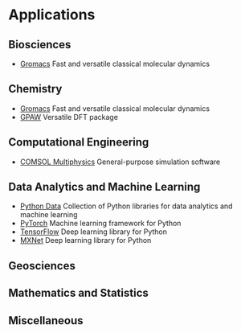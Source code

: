 <h1> Applications</h1>

## Biosciences

* [Gromacs](gromacs.md) Fast and versatile classical molecular dynamics

## Chemistry

* [Gromacs](gromacs.md) Fast and versatile classical molecular dynamics
* [GPAW](gpaw.md) Versatile DFT package

## Computational Engineering

* [COMSOL Multiphysics](comsol.md) General-purpose simulation software

## Data Analytics and Machine Learning

* [Python Data](python-data.md) Collection of Python libraries for data analytics and machine learning
* [PyTorch](pytorch.md) Machine learning framework for Python
* [TensorFlow](tensorflow.md) Deep learning library for Python
* [MXNet](mxnet.md) Deep learning library for Python

## Geosciences

## Mathematics and Statistics

## Miscellaneous

